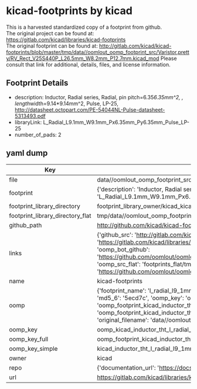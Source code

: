 # kicad-footprints by kicad  
This is a harvested standardized copy of a footprint from github.  
The original project can be found at:  
https://gitlab.com/kicad/libraries/kicad-footprints  
The original footprint can be found at:
http://gitlab.com/kicad/kicad-footprints/blob/master/tmp/data//oomlout_oomp_footprint_src/Varistor.pretty/RV_Rect_V25S440P_L26.5mm_W8.2mm_P12.7mm.kicad_mod
Please consult that link for additional, details, files, and license information.  
## Footprint Details
* description: Inductor, Radial series, Radial, pin pitch=6.35*6.35mm^2, , length*width=9.14*9.14mm^2, Pulse, LP-25, http://datasheet.octopart.com/PE-54044NL-Pulse-datasheet-5313493.pdf  
* libraryLink: L_Radial_L9.1mm_W9.1mm_Px6.35mm_Py6.35mm_Pulse_LP-25  
* number_of_pads: 2  
## yaml dump  
| Key | Value |  
| --- | --- |  
| file | data//oomlout_oomp_footprint_src/kicad-footprints/Inductor_THT.pretty/L_Radial_L9.1mm_W9.1mm_Px6.35mm_Py6.35mm_Pulse_LP-25.kicad_mod |  
| footprint | {'description': 'Inductor, Radial series, Radial, pin pitch=6.35*6.35mm^2, , length*width=9.14*9.14mm^2, Pulse, LP-25, http://datasheet.octopart.com/PE-54044NL-Pulse-datasheet-5313493.pdf', 'libraryLink': 'L_Radial_L9.1mm_W9.1mm_Px6.35mm_Py6.35mm_Pulse_LP-25', 'number_of_pads': 2} |  
| footprint_library_directory | footprint_library_owner/kicad_kicad-footprints/ |  
| footprint_library_directory_flat | tmp/data//oomlout_oomp_footprint_src/footprints_flat/kicad_inductor_tht_l_radial_l9_1mm_w9_1mm_px6_35mm_py6_35mm_pulse_lp_25/working |  
| github_path | http://github.com/kicad/kicad-footprints/blob/master/tmp/data//oomlout_oomp_footprint_src/Inductor_THT.pretty/L_Radial_L9.1mm_W9.1mm_Px6.35mm_Py6.35mm_Pulse_LP-25.kicad_mod |  
| links | {'github_src': 'http://gitlab.com/kicad/kicad-footprints/blob/master/tmp/data//oomlout_oomp_footprint_src/Varistor.pretty/RV_Rect_V25S440P_L26.5mm_W8.2mm_P12.7mm.kicad_mod', 'github_src_repo': 'https://gitlab.com/kicad/libraries/kicad-footprints', 'oomp_bot': 'tmp/data//oomlout_oomp_footprint_src/footprints/kicad_inductor_tht_l_radial_l9_1mm_w9_1mm_px6_35mm_py6_35mm_pulse_lp_25/working', 'oomp_bot_github': 'https://github.com/oomlout/oomlout_oomp_footprint_bot/tree/main/tmp/data//oomlout_oomp_footprint_src/footprints/kicad_inductor_tht_l_radial_l9_1mm_w9_1mm_px6_35mm_py6_35mm_pulse_lp_25/working', 'oomp_src_flat': 'footprints_flat/tmp/data//oomlout_oomp_footprint_src/footprints_flat/kicad_inductor_tht_l_radial_l9_1mm_w9_1mm_px6_35mm_py6_35mm_pulse_lp_25/working', 'oomp_src_flat_github': 'https://github.com/oomlout/oomlout_oomp_footprint_src/tree/main/tmp/data//oomlout_oomp_footprint_src/footprints_flat/kicad_inductor_tht_l_radial_l9_1mm_w9_1mm_px6_35mm_py6_35mm_pulse_lp_25/working'} |  
| name | kicad-footprints |  
| oomp | {'footprint_name': 'l_radial_l9_1mm_w9_1mm_px6_35mm_py6_35mm_pulse_lp_25', 'library_name': 'inductor_tht', 'md5': '5ecd7cb33f69aa7ef485bbc58574a213', 'md5_10': '5ecd7cb33f', 'md5_5': '5ecd7', 'md5_6': '5ecd7c', 'oomp_key': 'oomp_kicad_inductor_tht_l_radial_l9_1mm_w9_1mm_px6_35mm_py6_35mm_pulse_lp_25', 'oomp_key_extra': 'oomp_footprint_kicad_inductor_tht_l_radial_l9_1mm_w9_1mm_px6_35mm_py6_35mm_pulse_lp_25', 'oomp_key_full': 'oomp_footprint_kicad_inductor_tht_l_radial_l9_1mm_w9_1mm_px6_35mm_py6_35mm_pulse_lp_25_5ecd7c', 'oomp_key_simple': 'kicad_inductor_tht_l_radial_l9_1mm_w9_1mm_px6_35mm_py6_35mm_pulse_lp_25', 'original_filename': 'data//oomlout_oomp_footprint_src/kicad-footprints/Inductor_THT.pretty/L_Radial_L9.1mm_W9.1mm_Px6.35mm_Py6.35mm_Pulse_LP-25.kicad_mod', 'owner_name': 'kicad'} |  
| oomp_key | oomp_kicad_inductor_tht_l_radial_l9_1mm_w9_1mm_px6_35mm_py6_35mm_pulse_lp_25 |  
| oomp_key_full | oomp_footprint_kicad_inductor_tht_l_radial_l9_1mm_w9_1mm_px6_35mm_py6_35mm_pulse_lp_25 |  
| oomp_key_simple | kicad_inductor_tht_l_radial_l9_1mm_w9_1mm_px6_35mm_py6_35mm_pulse_lp_25 |  
| owner | kicad |  
| repo | {'documentation_url': 'https://docs.github.com/rest/repos/repos#get-a-repository', 'message': 'Not Found'} |  
| url | https://gitlab.com/kicad/libraries/kicad-footprints |  

